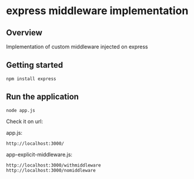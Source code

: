 # express middleware implementation

## Overview
Implementation of custom middleware injected on express


## Getting started
```
npm install express
```

## Run the application
```
node app.js
```

Check it on url:

app.js:
```
http://localhost:3000/
```

app-explicit-middleware.js:
```
http://localhost:3000/withmiddleware
http://localhost:3000/nomiddleware
```